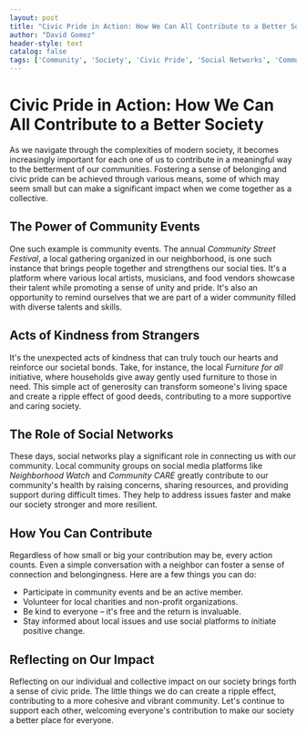 ```yaml
---
layout: post
title: "Civic Pride in Action: How We Can All Contribute to a Better Society"
author: "David Gomez"
header-style: text
catalog: false
tags: ['Community', 'Society', 'Civic Pride', 'Social Networks', 'Community Events', 'Acts of Kindness', 'Volunteering', 'Neighborhood Support', 'Reflection', 'Resilience']
---
```


# Civic Pride in Action: How We Can All Contribute to a Better Society

As we navigate through the complexities of modern society, it becomes increasingly important for each one of us to contribute in a meaningful way to the betterment of our communities. Fostering a sense of belonging and civic pride can be achieved through various means, some of which may seem small but can make a significant impact when we come together as a collective.

## The Power of Community Events

One such example is community events. The annual *Community Street Festival*, a local gathering organized in our neighborhood, is one such instance that brings people together and strengthens our social ties. It's a platform where various local artists, musicians, and food vendors showcase their talent while promoting a sense of unity and pride. It's also an opportunity to remind ourselves that we are part of a wider community filled with diverse talents and skills.

## Acts of Kindness from Strangers

It's the unexpected acts of kindness that can truly touch our hearts and reinforce our societal bonds. Take, for instance, the local *Furniture for all* initiative, where households give away gently used furniture to those in need. This simple act of generosity can transform someone's living space and create a ripple effect of good deeds, contributing to a more supportive and caring society.

## The Role of Social Networks

These days, social networks play a significant role in connecting us with our community. Local community groups on social media platforms like *Neighborhood Watch* and *Community CARE* greatly contribute to our community's health by raising concerns, sharing resources, and providing support during difficult times. They help to address issues faster and make our society stronger and more resilient.

## How You Can Contribute

Regardless of how small or big your contribution may be, every action counts. Even a simple conversation with a neighbor can foster a sense of connection and belongingness. Here are a few things you can do:

- Participate in community events and be an active member.
- Volunteer for local charities and non-profit organizations.
- Be kind to everyone – it's free and the return is invaluable.
- Stay informed about local issues and use social platforms to initiate positive change.

## Reflecting on Our Impact

Reflecting on our individual and collective impact on our society brings forth a sense of civic pride. The little things we do can create a ripple effect, contributing to a more cohesive and vibrant community. Let's continue to support each other, welcoming everyone's contribution to make our society a better place for everyone.
